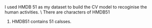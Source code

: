 I used HMDB 51 as my dataset to build the CV model to recoginise the human activities. 
\\ There are characters of HMDB51
1. HMDB51 contains 51 calsses.
